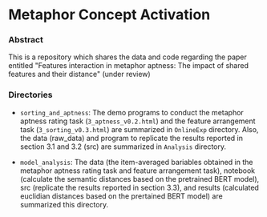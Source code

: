 # Metaphor Concept Activation

### Abstract

This is a repository which shares the data and code regarding the paper entitled "Features interaction in metaphor aptness: The impact of shared features and their distance" (under review)

### Directories
- `sorting_and_aptness`: The demo programs to conduct the metaphor aptness rating task (`3_aptness_v0.2.html`) and the feature arrangement task (`3_sorting_v0.3.html`) are summarized in `OnlineExp` directory. Also, the data (raw_data) and program to replicate the results reported in section 3.1 and 3.2 (src) are summarized in `Analysis` directory.

- `model_analysis`: The data (the item-averaged bariables obtained in the metaphor aptness rating task and feature arrangement task), notebook (calculate the semantic distances based on the pretrained BERT model), src (replicate the results reported in section 3.3), and results (calculated euclidian distances based on the prertained BERT model) are summarized this directory.
